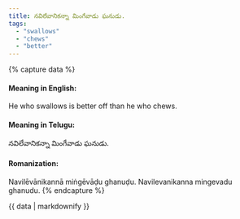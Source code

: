 ```yaml
---
title: నవిలేవానికన్నా మింగేవాడు ఘనుడు.
tags:
  - "swallows"
  - "chews"
  - "better"
---
```


{% capture data %}
#### Meaning in English:
He who swallows is better off than he who chews.

#### Meaning in Telugu:
నవిలేవానికన్నా మింగేవాడు ఘనుడు.

#### Romanization:
Navilēvānikannā miṅgēvāḍu ghanuḍu.
Navilevanikanna mingevadu ghanudu.
{% endcapture %}

{{ data | markdownify }}


